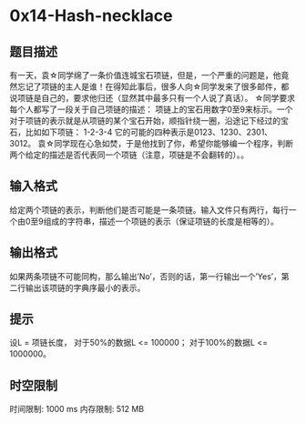 # 0x14-Hash-necklace

## 题目描述

有一天，袁☆同学绵了一条价值连城宝石项链，但是，一个严重的问题是，他竟然忘记了项链的主人是谁！在得知此事后，很多人向☆同学发来了很多邮件，都说项链是自己的，要求他归还（显然其中最多只有一个人说了真话）。 ☆同学要求每个人都写了一段关于自己项链的描述： 项链上的宝石用数字0至9来标示。一个对于项链的表示就是从项链的某个宝石开始，顺指针绕一圈，沿途记下经过的宝石，比如如下项链： 1-2-3-4  它的可能的四种表示是0123、1230、2301、3012。 袁☆同学现在心急如焚，于是他找到了你，希望你能够编一个程序，判断两个给定的描述是否代表同一个项链（注意，项链是不会翻转的）。。

## 输入格式

给定两个项链的表示，判断他们是否可能是一条项链。输入文件只有两行，每行一个由0至9组成的字符串，描述一个项链的表示（保证项链的长度是相等的）。

## 输出格式

如果两条项链不可能同构，那么输出’No’，否则的话，第一行输出一个’Yes’，第二行输出该项链的字典序最小的表示。

## 提示

设L = 项链长度， 对于50%的数据L <= 100000； 对于100%的数据L <= 1000000。

## 时空限制

时间限制: 1000 ms
内存限制: 512 MB
